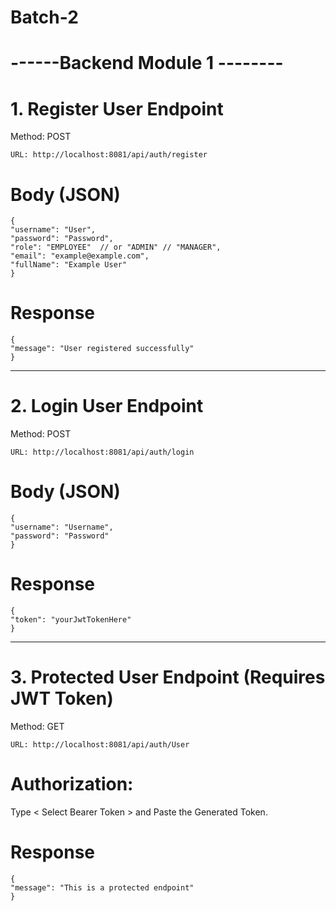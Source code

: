 # Batch-2

# ------Backend Module 1 --------

# 1. Register User Endpoint
Method: POST

    URL: http://localhost:8081/api/auth/register
# Body (JSON)

    {
    "username": "User",
    "password": "Password",
    "role": "EMPLOYEE"  // or "ADMIN" // "MANAGER",
    "email": "example@example.com",
    "fullName": "Example User"
    }
    
# Response
    {
    "message": "User registered successfully"
    }

_____________________________________________________________
# 2. Login User Endpoint
Method: POST

    URL: http://localhost:8081/api/auth/login

# Body (JSON)
    {
    "username": "Username",
    "password": "Password"
    }

# Response

    {
    "token": "yourJwtTokenHere"
    }
_____________________________________________________________
# 3. Protected User Endpoint (Requires JWT Token)
Method: GET

    URL: http://localhost:8081/api/auth/User

# Authorization: 
Type < Select Bearer Token > and Paste the Generated Token.

# Response

    {
    "message": "This is a protected endpoint"
    }

